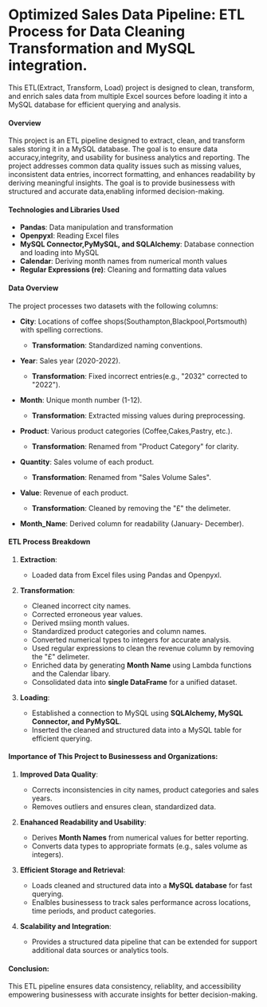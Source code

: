 # Optimized Sales Data Pipeline: ETL Process for Data Cleaning Transformation and MySQL integration.
This ETL(Extract, Transform, Load) project is designed to clean, transform, and enrich sales data from multiple Excel sources before loading it into a MySQL database for efficient querying and analysis.


#### Overview
This project is an ETL pipeline designed to extract, clean, and transform sales storing it in a MySQL database. The goal is to ensure data accuracy,integrity, and usability for business analytics and reporting. The project addresses common data quality issues such as missing values, inconsistent data entries, incorrect formatting, and enhances readability by deriving meaningful insights. The goal is to provide businessess with structured and accurate data,enabling informed decision-making.

#### Technologies and Libraries Used
* **Pandas**: Data manipulation and transformation
* **Openpyxl**: Reading Excel files
* **MySQL Connector,PyMySQL, and SQLAlchemy**: Database connection and loading into MySQL
* **Calendar**: Deriving month names from numerical month values
* **Regular Expressions (re)**: Cleaning and formatting data values

#### Data Overview
The project processes two datasets with the following columns:

* **City**: Locations of coffee shops(Southampton,Blackpool,Portsmouth) with spelling corrections.
  * **Transformation**: Standardized naming conventions.

* **Year**: Sales year (2020-2022).
  * **Transformation**: Fixed incorrect entries(e.g., "2032" corrected to "2022").
 
* **Month**: Unique month number (1-12).
  * **Transformation**: Extracted missing values during preprocessing.

* **Product**: Various product categories (Coffee,Cakes,Pastry, etc.).
  * **Transformation**: Renamed from "Product Category" for clarity.
 
* **Quantity**: Sales volume of each product.
  * **Transformation**: Renamed from "Sales Volume Sales".
 
* **Value**: Revenue of each product.
  * **Transformation**: Cleaned by removing the "£" the delimeter.
 
* **Month_Name**: Derived column for readability (January- December).

 
 #### ETL Process Breakdown
  1. **Extraction**:
      * Loaded data from Excel files using Pandas and Openpyxl.

 2. **Transformation**:
      * Cleaned incorrect city names.
      * Corrected erroneous year values.
      * Derived msiing month values.
      * Standardized product categories and column names.
      * Converted numerical types to integers for accurate analysis.
      * Used regular expressions to clean the revenue column by removing the "£" delimeter.
      * Enriched data by generating **Month Name** using Lambda functions and the Calendar libary.
      * Consolidated data into **single DataFrame** for a unified dataset.

 3. **Loading**:
      * Established a connection to MySQL using **SQLAlchemy, MySQL Connector, and PyMySQL**.
      * Inserted the cleaned and structured data into a MySQL table for efficient querying.
   
#### **Importance of This Project to Businessess and Organizations**:

1. **Improved Data Quality**:
    * Corrects inconsistencies in city names, product categories and sales years.
    * Removes outliers and ensures clean, standardized data.
      
2. **Enahanced Readability and Usability**:
    * Derives **Month Names** from numerical values for better reporting.
    * Converts data types to appropriate formats (e.g., sales volume as integers).
      
3. **Efficient Storage and Retrieval**:
    * Loads cleaned and structured data into a **MySQL database** for fast querying.
    * Enalbles businessess to track sales performance across locations, time periods, and product categories.
      
4. **Scalability and Integration**:
    * Provides a structured data pipeline that can be extended for support additional data sources or analytics tools.

#### Conclusion:
This ETL pipeline ensures data consistency, reliablity, and accessibility empowering businessess with accurate insights for better decision-making.
